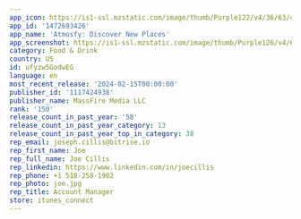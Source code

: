 ```yaml
---
app_icon: https://is1-ssl.mzstatic.com/image/thumb/Purple122/v4/36/63/c6/3663c65d-0e81-dfe9-22c8-1fcb015088b4/AppIcon-1x_U007emarketing-0-5-0-85-220.png/1024x1024bb.png
app_id: '1472693426'
app_name: 'Atmosfy: Discover New Places'
app_screenshot: https://is1-ssl.mzstatic.com/image/thumb/Purple126/v4/61/d2/f2/61d2f2b1-f97a-c6e5-239c-bceec782883e/fff574a9-e29c-4392-9ba2-fb328ed68221_6.5__-_Tile_1.png/1284x2778bb.png
category: Food & Drink
country: US
id: ufyzw5GodwEG
language: en
most_recent_release: '2024-02-15T00:00:00'
publisher_id: '1117424938'
publisher_name: MassFire Media LLC
rank: '150'
release_count_in_past_year: '58'
release_count_in_past_year_category: 13
release_count_in_past_year_top_in_category: 38
rep_email: joseph.cillis@bitrise.io
rep_first_name: Joe
rep_full_name: Joe Cillis
rep_linkedin: https://www.linkedin.com/in/joecillis
rep_phone: +1 518-258-1902
rep_photo: joe.jpg
rep_title: Account Manager
store: itunes_connect
---
```

